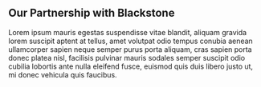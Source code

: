 ## Our Partnership with Blackstone

Lorem ipsum mauris egestas suspendisse vitae blandit, aliquam gravida lorem 
suscipit aptent at tellus, amet volutpat odio tempus conubia aenean ullamcorper 
sapien neque semper purus porta aliquam, cras sapien porta donec platea nisl, 
facilisis pulvinar mauris sodales semper suscipit odio cubilia lobortis ante 
nulla eleifend fusce, euismod quis duis libero justo ut, mi donec vehicula quis 
faucibus.
